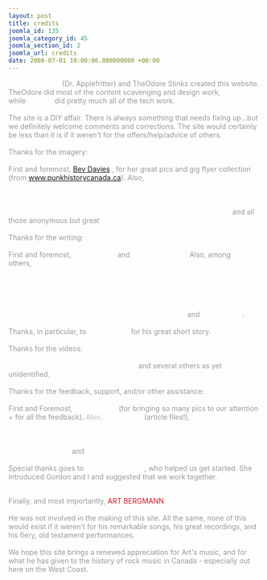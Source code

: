 ```yaml
---
layout: post
title: credits
joomla_id: 135
joomla_category_id: 45
joomla_section_id: 2
joomla_url: credits
date: 2008-07-01 19:00:06.000000000 +00:00
---
```

<span style="color: #ffffff" class="Apple-style-span"><span style="color: #999999"><span style="color: #c0c0c0" class="Apple-style-span"><span style="color: #ffffff">Gordon Celesta </span><span><span style="color: #999999" class="Apple-style-span">(Dr. Applefritter)</span></span><span style="color: #ffffff"> </span><span><span style="color: #999999" class="Apple-style-span">and</span></span><span style="color: #ffffff"> </span><span><span style="color: #999999" class="Apple-style-span">TheOdore Stinks created this website.</span><span style="color: #ffffff" class="Apple-style-span"> <span style="color: #999999">TheOdore</span></span></span><span style="color: #999999" class="Apple-style-span"> </span><span style="color: #999999">did most of the content scavenging and design work, while&nbsp;<span style="color: #c0c0c0" class="Apple-style-span"><span style="color: #ffffff">Gordon</span></span><span style="color: #c0c0c0" class="Apple-style-span">&nbsp;<span style="color: #999999">did pretty much all of the tech work</span></span>.<br />
<br />
</span></span></span></span><span style="color: #999999" class="Apple-style-span"><span><span class="Apple-style-span">The site is a DIY affair. There is always something that needs fixing up...but we definitely welcome comments and corrections. The site would certainly be less than it is if it weren't for the offers/help/advice of others.</span></span></span><span style="color: #999999"><br />
</span><span style="color: #ffffff" class="Apple-style-span"><span style="color: #999999"><span style="color: #c0c0c0" class="Apple-style-span"><span style="color: #999999"><br />
Thanks for the imagery: </span><br />
<br />
<span><span style="color: #999999" class="Apple-style-span">First and foremost,</span></span><span style="color: #ffffff">&nbsp;<a href="http://www.bevdavies.com/" target="_self">Bev Davies</a> </span><span><span style="color: #999999" class="Apple-style-span">, for her great pics and gig flyer collection (from <a href="http://www.punkhistorycanada.ca" style="color: #ffffff" target="_self">www.punkhistorycanada.ca</a>). Also, </span></span><span style="color: #ffffff">Pete Draper/ <a href="http://www.heatherhaley.com" style="color: #ffffff" target="_self">Heather Haley</a>&nbsp;, <a href="http://www.alexwaterhousehayward.com" style="color: #ffffff" target="_self">Alex Waterhouse-Hayward</a> , Scott Beadle, Susann Richter, Susanne Tabata, Lincoln Clarkes, Leonard Whistler, Kris Olds, Jack Scrivener, Doug Smith, Daniel Su, Pablo Tee, Beatrice Smartt, Tamara Deverell, Kim Dianne, Kevin Kelly, Paul Clarke, Rob Carrico, Sandie Carrico, Lynn Werner, Reza,</span> <span style="color: #999999">and all those anonymous but great&nbsp;</span><span style="color: #ffffff">gig poster artists.</span><br />
<br />
<span style="color: #999999">Thanks for the writing: <br />
<br />
First and foremost,</span><span style="color: #ffffff"> John Mackie <span style="color: #999999">and</span> John Armstrong.&nbsp;<span style="color: #999999">Also, among others,</span>&nbsp;Jaime &amp; Sharon Vernon, Alex Waterhouse-Hayward, Tom Hawthorn, Greg Potter, Craig MacInnis, Fish Griwkowsky, Chris Dafoe, James Muretich, Dennis Mills, Tom Harrison, Ferdy Belland, Heather McCoy, Stephen Godfrey, Greg Barr, Alexander Varty, Mary Dickie, Allan MacInnis, Alison Mayes, Brian Lynch, Mike Roberts, Jenny Punter, Andy Pedersen, Chris Wong, Sean Carruthers, Glen Nott, Bruce Mowat, Giles Gysel, Nick Krewen, Ben Rayner, Michael Panontin, Greg Lepage,&nbsp;<span style="color: #999999">and</span>&nbsp;Eden Munro</span><span style="color: #999999">.</span><br />
<br />
<span style="color: #999999">Thanks, in particular, to</span> <a href="http://profile.myspace.com/index.cfm?fuseaction=user.viewprofile&amp;friendid=165934438" style="color: #ffffff" target="_self">Chris Walter</a> <span style="color: #999999">for his great short story.<br />
<br />
Thanks for the videos: <span style="color: #ffffff">Martyn Stubbs, Susanne Tabata, Rick Martin, Dave Cochrane, Ed Mowbray, Stan Sawczyszyn, Mike Rosatti, James O'mara, Kate Ryan, Doreen Gray, Shane Lunny, <span style="color: #999999">and several others as yet unidentified.</span></span><br />
<br />
</span></span></span></span><span style="color: #ffffff" class="Apple-style-span"><span style="color: #999999"><span style="color: #c0c0c0" class="Apple-style-span"><span style="color: #999999">Thanks for the feedback, support, and/or other assistance:<br />
<br />
<span>First and Foremost,&nbsp;</span><a href="http://www.myspace.com/skitzoid23" style="color: #ffffff" target="_self">Scott Beadle</a>  <span style="color: #999999">(for bringing so many pics to our attention + for all the feedback). </span></span><span>Also,</span><span style="color: #ffffff"> Colin Smith <span style="color: #999999">(article files!)</span><span style="color: #999999" class="Apple-style-span">,</span> Genevieve M. Exley, Allan MacInnis, Roy Blackwell, Kevin Head, Ross Carpenter, Elizabeth Fischer, Bill Scherk, Jeff Rose-Martland, John Ward-Leighton, Tom Wiebe, Paul Trudel, Stokely Seip, Tom Hawthorn, Les Wiseman,&nbsp; <span style="color: #999999"><span style="color: #ffffff">Mark Bignell, Mike Patko,</span></span> Kevin Rose, <span style="color: #999999">and</span> Jay Smales.</span></span></span></span><span style="color: #ffffff" class="Apple-style-span"><span style="color: #999999"><span style="color: #c0c0c0" class="Apple-style-span"><br />
<br />
<span style="color: #999999">Special thanks goes to <a href="http://www.darkblueworld.ca/" style="color: #ffffff" target="_self">Elizabeth Fischer</a> , who helped us get started. She introduced Gordon and I and suggested that we work together. <br />
</span></span></span></span>
<div>
<span style="color: #999999" class="Apple-style-span"><span><span class="Apple-style-span"><br />
</span></span></span>
</div>
<div>
<span style="color: #ffffff" class="Apple-style-span"><span style="color: #999999"><span style="color: #c0c0c0" class="Apple-style-span"><span style="color: #999999">Finally, and most importantly,</span>&nbsp;<span style="color: #d11129" class="Apple-style-span"><span class="Apple-style-span">ART BERGMANN</span></span>.<br />
<br />
<span style="color: #999999">He was not involved in the making of this site. All the same, none of this would exist if it weren't for his remarkable songs, his great recordings, and his fiery, old testament performances.<br />
<br />
We hope this site brings a renewed appreciation for Art's music, and for what he has given to the history of rock music in Canada - especially out here on the West Coast.</span></span></span></span>
</div>
